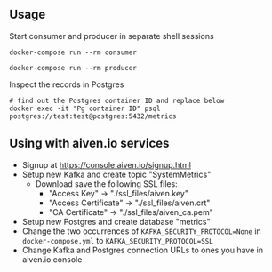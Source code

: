 ## Usage

Start consumer and producer in separate shell sessions

	docker-compose run --rm consumer

	docker-compose run --rm producer

Inspect the records in Postgres

	# find out the Postgres container ID and replace below
	docker exec -it "Pg container ID" psql postgres://test:test@postgres:5432/metrics

## Using with aiven.io services

- Signup at https://console.aiven.io/signup.html
- Setup new Kafka and create topic "SystemMetrics"
  - Download save the following SSL files:
    - "Access Key" -> "./ssl_files/aiven.key"
    - "Access Certificate" -> "./ssl_files/aiven.crt"
    - "CA Certificate" -> "./ssl_files/aiven_ca.pem"
- Setup new Postgres and create database "metrics"
- Change the two occurrences of `KAFKA_SECURITY_PROTOCOL=None` in `docker-compose.yml` to `KAFKA_SECURITY_PROTOCOL=SSL`
- Change Kafka and Postgres connection URLs to ones you have in aiven.io console
